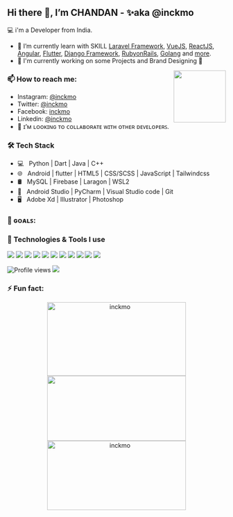 
## Hi there 👋, I’m CHANDAN - ✨aka @inckmo

💻 i'm a Developer from India. 

- 🌱 I’m currently learn with SKILL [Laravel Framework](https://github.com/laravel/laravel), [VueJS](https://github.com/vuejs/vue), [ReactJS](https://github.com/facebook/react), [Angular](https://github.com/angular/angular), [Flutter](https://github.com/flutter/flutter), [Django Framework](https://github.com/django/django), [RubyonRails](https://github.com/rails/rails), [Golang](https://github.com/golang/go) and [more](https://github.com/inckmo).
- 🔭 I'm currently working on some Projects and Brand Designing 🚀
<img align='right' src="https://media.giphy.com/media/M9gbBd9nbDrOTu1Mqx/giphy.gif" width="120" >

### 📫 How to reach me:

- Instagram: [@inckmo](https://www.instagram.com/inckmo)
- Twitter: [@inckmo](https://twitter.com/inckmo)
- Facebook: [inckmo](https://www.facebook.com/inckmo)
- Linkedin: [@inckmo](https://www.linkedin.com/in/inckmo/)
- 👯 ɪ’ᴍ ʟᴏᴏᴋɪɴɢ ᴛᴏ ᴄᴏʟʟᴀʙᴏʀᴀᴛᴇ ᴡɪᴛʜ ᴏᴛʜᴇʀ ᴅᴇᴠᴇʟᴏᴘᴇʀꜱ.

### 🛠 Tech Stack

- 💻 &nbsp; Python | Dart | Java | C++  
- 🌐 &nbsp; Android | flutter | HTML5 | CSS/SCSS | JavaScript | Tailwindcss 
- 🛢 &nbsp; MySQL | Firebase | Laragon | WSL2 
- 🔧 &nbsp; Android Studio | PyCharm | Visual Studio code | Git
- 🖥 &nbsp; Adobe Xd | Illustrator | Photoshop 

### 🎯 ɢᴏᴀʟꜱ:


### 🔧 Technologies & Tools I use
![](https://img.shields.io/badge/OS-Windows-informational?style=flat&logo=windows&logoColor=white&color=2bbc8a)
![](https://img.shields.io/badge/Tools-PHPStorm-informational?style=flat&logo=phpstorm&logoColor=white&color=2bbc8a)
![](https://img.shields.io/badge/Code-Laravel-informational?style=flat&logo=laravel&logoColor=white&color=2bbc8a)
![](https://img.shields.io/badge/Code-PHP-informational?style=flat&logo=php&logoColor=white&color=2bbc8a)
![](https://img.shields.io/badge/Code-JavaScript-informational?style=flat&logo=javascript&logoColor=white&color=2bbc8a)
![](https://img.shields.io/badge/Tools-VSCode-informational?style=flat&logo=visualstudiocode&logoColor=white&color=2bbc8a)
![](https://img.shields.io/badge/Tools-MySql-informational?style=flat&logo=mysql&logoColor=white&color=2bbc8a)
![](https://img.shields.io/badge/Tools-Postgres-informational?style=flat&logo=postgresql&logoColor=white&color=2bbc8a)
![](https://img.shields.io/badge/Tools-Laragon-informational?style=flat&logo=laragon&logoColor=white&color=2bbc8a)
![](https://img.shields.io/badge/Tools-Git-informational?style=flat&logo=git&logoColor=white&color=2bbc8a)
![](https://img.shields.io/badge/Tools-Github-informational?style=flat&logo=github&logoColor=white&color=2bbc8a)



![Profile views](https://gpvc.arturio.dev/inckmo)  <img src="https://img.shields.io/github/followers/inckmo?label=Follow" style=" float:left, margin-right:10px" />

### ⚡ Fun fact:

<p align="center">
  <img width="320px" height="170px" src="http://github-readme-streak-stats.herokuapp.com?user=inckmo&layout=compact&theme=tokyonight&hide_border=true&border_radius=0&date_format=j%20M%5B%20Y%5D&mode=weekly" alt="inckmo" />
<img  width="320px" height="150px" src="https://github-readme-stats.vercel.app/api/top-langs/?username=inckmo&layout=compact&theme=tokyonight&hide_border=true&border_radius=0&date_format=j%20M%5B%20Y%5D&mode=weekly" />
  <img width="320px" height="160px"  src="https://github-readme-stats.vercel.app/api?username=inckmo&layout=compact&theme=tokyonight&hide_border=true&border_radius=0&date_format=j%20M%5B%20Y%5D&mode=weekly&show_icons=true&locale=en" alt="inckmo" /> 

</p>
